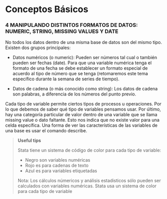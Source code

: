 # Conceptos Básicos

### 4 MANIPULANDO DISTINTOS FORMATOS DE DATOS: NUMERIC, STRING, MISSING VALUES Y DATE

No todos los datos dentro de una misma base de datos son del mismo tipo. Existen dos grupos principales:

- Datos numéricos (o numeric): 
Pueden ser números tal cual o también pueden ser fechas (date). Para que una variable numérica tenga el formato de una fecha se debe establecer un formato especial de acuerdo al tipo de número que se tenga (retomaremos este tema específico durante la semana de series de tiempo).

- Datos de cadena (o más conocido como string):
Los datos de cadena son palabras, a diferencia de los números del punto previo.

Cada tipo de variable permite ciertos tipos de procesos u operaciones. Por lo que debemos de saber qué tipo de variables pensamos usar. Por último, hay una categoría particular de valor dentro de una variable que se llama missing value o dato faltante. Esto nos indica que no existe valor para una celda específica. Una forma de ver las características de las variables de una base es usar el comando describe.

> **Useful tips**
>
> Stata tiene un sistema de código de color para cada tipo de variable: 
> * Negro son variables numéricas
> * Rojo es para cadenas de texto
> * Azul es para variables etiquetadas
>
>Nota: Los cálculos númericos y análisis estadisticos sólo pueden ser calculados con variables numéricas. Stata usa un sistema de color para cada tipo de variable 
